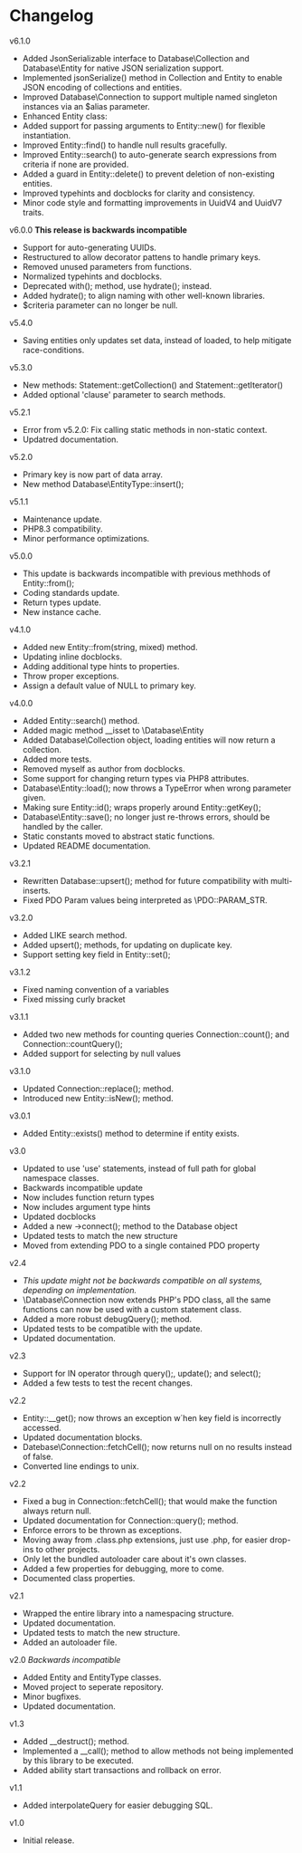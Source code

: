 # Changelog #  


v6.1.0
- Added JsonSerializable interface to Database\Collection and Database\Entity for native JSON serialization support.
- Implemented jsonSerialize() method in Collection and Entity to enable JSON encoding of collections and entities.
- Improved Database\Connection to support multiple named singleton instances via an $alias parameter.
- Enhanced Entity class:
- Added support for passing arguments to Entity::new() for flexible instantiation.
- Improved Entity::find() to handle null results gracefully.
- Improved Entity::search() to auto-generate search expressions from criteria if none are provided.
- Added a guard in Entity::delete() to prevent deletion of non-existing entities.
- Improved typehints and docblocks for clarity and consistency.
- Minor code style and formatting improvements in UuidV4 and UuidV7 traits.

v6.0.0
**This release is backwards incompatible**
- Support for auto-generating UUIDs.  
- Restructured to allow decorator pattens to handle primary keys.  
- Removed unused parameters from functions.  
- Normalized typehints and docblocks.  
- Deprecated with(); method, use hydrate(); instead.
- Added hydrate(); to align naming with other well-known libraries.  
- $criteria parameter can no longer be null.  

v5.4.0
- Saving entities only updates set data, instead of loaded, to help mitigate race-conditions.  

v5.3.0
- New methods: Statement::getCollection() and Statement::getIterator()
- Added optional 'clause' parameter to search methods.

v5.2.1  
- Error from v5.2.0: Fix calling static methods in non-static context.  
- Updatred documentation.  

v5.2.0
- Primary key is now part of data array.  
- New method Database\EntityType::insert();  

v5.1.1
- Maintenance update.  
- PHP8.3 compatibility.  
- Minor performance optimizations.  

v5.0.0
- This update is backwards incompatible with previous methhods of Entity::from();  
- Coding standards update.  
- Return types update.  
- New instance cache.  

v4.1.0
- Added new Entity::from(string, mixed) method.  
- Updating inline docblocks.  
- Adding additional type hints to properties.  
- Throw proper exceptions.  
- Assign a default value of NULL to primary key.  

v4.0.0
- Added Entity::search() method.  
- Added magic method __isset to \Database\Entity
- Added Database\Collection object, loading entities will now return a collection.  
- Added more tests.  
- Removed myself as author from docblocks.  
- Some support for changing return types via PHP8 attributes.  
- Database\Entity::load(); now throws a TypeError when wrong parameter given.  
- Making sure Entity::id(); wraps properly around Entity::getKey();  
- Database\Entity::save(); no longer just re-throws errors, should be handled by the caller.  
- Static constants moved to abstract static functions.  
- Updated README documentation.  

v3.2.1
- Rewritten Database::upsert(); method for future compatibility with multi-inserts.  
- Fixed PDO Param values being interpreted as \PDO::PARAM_STR.  

v3.2.0
- Added LIKE search method.  
- Added upsert(); methods, for updating on duplicate key.  
- Support setting key field in Entity::set();  

v3.1.2
- Fixed naming convention of a variables  
- Fixed missing curly bracket  

v3.1.1  
- Added two new methods for counting queries Connection::count(); and Connection::countQuery();
- Added support for selecting by null values

v3.1.0  
- Updated Connection::replace(); method.  
- Introduced new Entity::isNew(); method.  

v3.0.1  
- Added Entity::exists() method to determine if entity exists.  

v3.0  
- Updated to use 'use' statements, instead of full path for global namespace classes.
- Backwards incompatible update
- Now includes function return types
- Now includes argument type hints
- Updated docblocks
- Added a new ->connect(); method to the Database object
- Updated tests to match the new structure
- Moved from extending PDO to a single contained PDO property

v2.4  
- *This update might not be backwards compatible on all systems, depending on implementation.*  
- \Database\Connection now extends PHP's PDO class, all the same functions can now be used with a custom statement class.
- Added a more robust debugQuery(); method.  
- Updated tests to be compatible with the update.  
- Updated documentation.  

v2.3  
- Support for IN operator through query();, update(); and select();  
- Added a few tests to test the recent changes.  

v2.2  
- Entity::__get(); now throws an exception w´hen key field is incorrectly accessed.  
- Updated documentation blocks.  
- Datebase\Connection::fetchCell(); now returns null on no results instead of false.  
- Converted line endings to unix.  

v2.2  
- Fixed a bug in Connection::fetchCell(); that would make the function always return null.  
- Updated documentation for Connection::query(); method.  
- Enforce errors to be thrown as exceptions.  
- Moving away from .class.php extensions, just use .php, for easier drop-ins to other projects.  
- Only let the bundled autoloader care about it's own classes.  
- Added a few properties for debugging, more to come.
- Documented class properties.

v2.1  
- Wrapped the entire library into a namespacing structure.  
- Updated documentation.  
- Updated tests to match the new structure.  
- Added an autoloader file.  

v2.0 *Backwards incompatible*
- Added Entity and EntityType classes.  
- Moved project to seperate repository.  
- Minor bugfixes.  
- Updated documentation.  

v1.3  
- Added __destruct(); method.  
- Implemented a __call(); method to allow methods not being implemented by this library to be executed.  
- Added ability start transactions and rollback on error.  

v1.1  
- Added interpolateQuery for easier debugging SQL.  

v1.0  
- Initial release.

